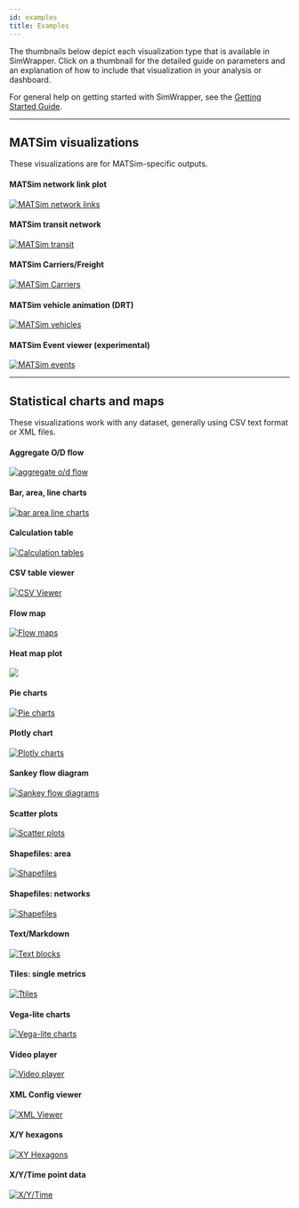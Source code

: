 ```yaml
---
id: examples
title: Examples
---
```


The thumbnails below depict each visualization type that is available in SimWrapper. Click on a thumbnail for the detailed guide on parameters and an explanation of how to include that visualization in your analysis or dashboard.

For general help on getting started with SimWrapper, see the [Getting Started Guide](guide-getting-started).

---

## MATSim visualizations

These visualizations are for MATSim-specific outputs.


<div class="visualization-gallery">

<div class="visualization">

#### MATSim network link&nbsp;plot
[![MATSim network links](assets/links.jpg)](matsim-link-vols.md)
</div>

<div class="visualization">
<!--   -----------------------   -->

#### MATSim transit network
[![MATSim transit](assets/thumb-transit.jpg)](matsim-transit-supply.md)
</div>

<div class="visualization">
<!--   -----------------------   -->

#### MATSim Carriers/Freight
[![MATSim Carriers](assets/thumb-carriers.jpg)](matsim-carrier-viewer.md)
</div>

<div class="visualization">
<!--   -----------------------   -->

#### MATSim vehicle animation (DRT)
[![MATSim vehicles](assets/drt.jpg)](matsim-drt-animation.md)
</div>

<div class="visualization">
<!--   -----------------------   -->

#### MATSim Event viewer (experimental)
[![MATSim events](assets/thumb-events.jpg)](matsim-events.md)
</div>

<div class="visualization">
<!--   -----------------------   -->


</div>
</div>


---

## Statistical charts and maps

These visualizations work with any dataset, generally using CSV text format or XML files.


<div class="visualization-gallery">

<div class="visualization">

#### Aggregate O/D flow
[![aggregate o/d flow](assets/aggregate-od.jpg)](ref-aggregate-od.md)

</div>
<div class="visualization">
<!--   -----------------------   -->

#### Bar, area, line charts
[![bar area line charts](assets/thumb-bars.png)](ref-bar-area-line.md)

</div>
<div class="visualization">
<!--   -----------------------   -->

#### Calculation table
[![Calculation tables](assets/thumb-table.png)](ref-topsheet-table.md)

</div>
<div class="visualization">
<!--   -----------------------   -->

#### CSV table viewer
[![CSV Viewer](assets/thumb-csv.jpg)](ref-csv.md)

</div>
<div class="visualization">
<!--   -----------------------   -->

#### Flow map
[![Flow maps](assets/flow-map.jpg)](ref-flow-map.md)

</div>
<div class="visualization">
<!--   -----------------------   -->

#### Heat map plot
[![](assets/thumb-heatmap.png)](ref-heatmap.md)

</div>
<div class="visualization">
<!--   -----------------------   -->

#### Pie charts
[![Pie charts](assets/pie.png)](ref-pie-charts.md)

</div>
<div class="visualization">
<!--   -----------------------   -->

#### Plotly chart
[![Plotly charts](assets/plotly.png)](ref-plotly.md)

</div>
<div class="visualization">
<!--   -----------------------   -->

#### Sankey flow diagram
[![Sankey flow diagrams](assets/sankey.jpg)](ref-sankey.md)

</div>
<div class="visualization">
<!--   -----------------------   -->

#### Scatter plots
[![Scatter plots](assets/bubbles.png)](ref-xy-scatter-plots.md)

</div>
<div class="visualization">
<!--   -----------------------   -->

#### Shapefiles: area
[![Shapefiles](assets/thumb-area.png)](ref-shapefiles.md)

</div>
<div class="visualization">
<!--   -----------------------   -->

#### Shapefiles: networks
[![Shapefiles](assets/links.jpg)](ref-shapefiles.md)

</div>
<div class="visualization">
<!--   -----------------------   -->

#### Text/Markdown
[![Text blocks](assets/thumb-text.png)](ref-text-block.md)

</div>
<div class="visualization">
<!--   -----------------------   -->

#### Tiles: single metrics
[![Ttiles](assets/thumb-tiles.png)](ref-tiles.md)

</div>
<div class="visualization">
<!--   -----------------------   -->

#### Vega-lite charts
[![Vega-lite charts](assets/vega-chart.jpg)](ref-vega-lite.md)

</div>
<div class="visualization">
<!--   -----------------------   -->

#### Video player
[![Video player](assets/thumb-video.png)](ref-video-player.md)

</div>
<div class="visualization">
<!--   -----------------------   -->

#### XML Config viewer
[![XML Viewer](assets/thumb-xml-viewer.png)](ref-xml-viewer.md)

</div>
<div class="visualization">
<!--   -----------------------   -->

#### X/Y hexagons
[![XY Hexagons](assets/thumb-hexagons.jpg)](ref-xy-hexagons.md)

</div>
<div class="visualization">
<!--   -----------------------   -->

#### X/Y/Time point data
[![X/Y/Time](assets/thumb-xyt.jpg)](ref-xy-time.md)

</div>

</div>
